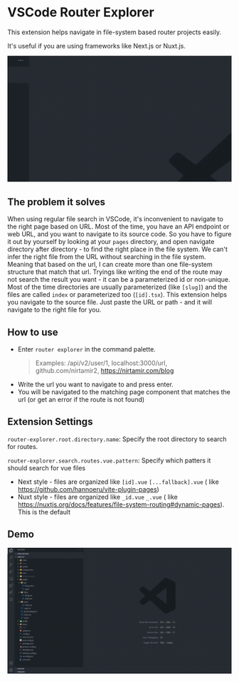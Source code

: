 # VSCode Router Explorer

This extension helps navigate in file-system based router projects easily.

It's useful if you are using frameworks like Next.js or Nuxt.js.

![demo](./docs/zoomed-demo.gif)

## The problem it solves

When using regular file search in VSCode, it's inconvenient to navigate to the right page based on URL. Most of the
time, you have an API endpoint or web URL, and you want to navigate to its source code. So you have to figure it out by
yourself by looking at your `pages` directory, and open navigate directory after directory - to find the right place in
the file system. We can't infer the right file from the URL without searching in the file system. Meaning that based on
the url, I can create more than one file-system structure that match that url. Tryings like writing the end of the route
may not search the result you want - it can be a parameterized id or non-unique. Most of the time directories are
usually parameterized (like `[slug]`) and the files are called `index` or parameterized too (`[id].tsx`). This extension
helps you navigate to the source file. Just paste the URL or path - and it will navigate to the right file for you.

## How to use

- Enter `router explorer` in the command palette.
  > Examples: /api/v2/user/1, localhost:3000/url, github.com/nirtamir2, https://nirtamir.com/blog
- Write the url you want to navigate to and press enter.
- You will be navigated to the matching page component that matches the url (or get an error if the route is not found)

## Extension Settings

`router-explorer.root.directory.name`:
Specify the root directory to search for routes.

`router-explorer.search.routes.vue.pattern`:
Specify which patters it should search for vue files

- Next style - files are organized like `[id].vue` `[...fallback].vue` (
  like https://github.com/hannoeru/vite-plugin-pages)
- Nuxt style - files are organized like `_id.vue` `_.vue` (
  like https://nuxtjs.org/docs/features/file-system-routing#dynamic-pages). This is the default

## Demo

![demo](./docs/full-page-demo.gif)